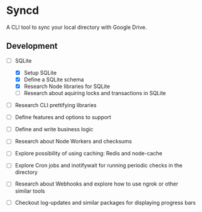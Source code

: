 # Syncd

A CLI tool to sync your local directory with Google Drive.

## Development

- [ ] SQLite
    - [x] Setup SQLite
    - [x] Define a SQLite schema
    - [x] Research Node libraries for SQLite
    - [ ] Research about aquiring locks and transactions in SQLite

- [ ] Research CLI prettifying libraries

- [ ] Define features and options to support

- [ ] Define and write business logic

- [ ] Research about Node Workers and checksums

- [ ] Explore possibility of using caching: Redis and node-cache

- [ ] Explore Cron jobs and inotifywait for running periodic checks in the directory

- [ ] Research about Webhooks and explore how to use ngrok or other similar tools

- [ ] Checkout log-updates and similar packages for displaying progress bars
